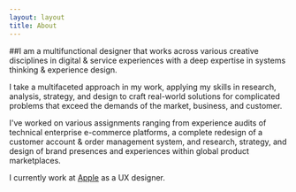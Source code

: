 ```yaml
---
layout: layout
title: About
---
```


##I am a multifunctional designer that works across various creative disciplines in digital & service experiences with a deep expertise in systems thinking & experience design.

I take a multifaceted approach in my work, applying my skills in research, analysis, strategy, and design to craft real-world solutions for complicated problems that exceed the demands of the market, business, and customer. 

I've worked on various assignments ranging from experience audits of technical enterprise e-commerce platforms, a complete redesign of a customer account & order management system, and research, strategy, and design of brand presences and experiences within global product marketplaces.

I currently work at <a href="https://apple.com">Apple</a> as a UX designer. 
